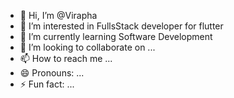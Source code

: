 - 👋 Hi, I’m @Virapha
- 👀 I’m interested in FullsStack developer for flutter 
- 🌱 I’m currently learning Software Development
- 💞️ I’m looking to collaborate on ...
- 📫 How to reach me ...
- 😄 Pronouns: ...
- ⚡ Fun fact: ...

<!---
Virapha/Virapha is a ✨ special ✨ repository because its `README.md` (this file) appears on your GitHub profile.
You can click the Preview link to take a look at your changes.
--->
